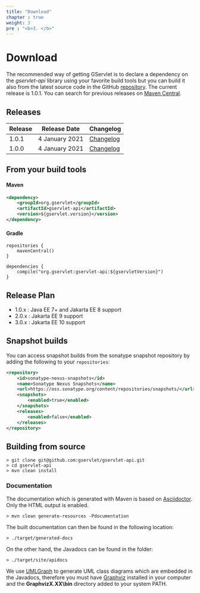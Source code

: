 ```yaml
---
title: "Download"
chapter : true
weight: 3
pre : "<b>3. </b>"
---
```


# Download

The recommended way of getting GServlet is to declare a dependency on the _gservlet-api_ library using your favorite build tools but you can build it also from the latest source code in the GitHub [repository](https://github.com/GServlet/gservlet-api). The current release is 1.0.1. You can search for previous releases on [Maven Central](https://mvnrepository.com/artifact/org.gservlet/gservlet-api).

## Releases

| Release     | Release Date    | Changelog                       |
| ----------- | --------------- | -------------------------------
| 1.0.1       | 4 January 2021  | [Changelog](/changelogs/1.0.1)  |
| 1.0.0       | 4 January 2021  | [Changelog](/changelogs/1.0.0)  |

## From your build tools

#### Maven

```xml
<dependency>
	<groupId>org.gservlet</groupId>
	<artifactId>gservlet-api</artifactId>
	<version>${gservlet.version}</version>
</dependency>
```

#### Gradle

```
repositories {
    mavenCentral()
}

dependencies {
    compile("org.gservlet:gservlet-api:${gservletVersion}")
}

```

## Release Plan

* 1.0.x : Java EE 7+ and Jakarta EE 8 support
* 2.0.x : Jakarta EE 9 support
* 3.0.x : Jakarta EE 10 support

## Snapshot builds

You can access snapshot builds from the sonatype snapshot repository by adding the following to your `repositories`:
```xml
<repository>
	<id>sonatype-nexus-snapshots</id>
	<name>Sonatype Nexus Snapshots</name>
	<url>https://oss.sonatype.org/content/repositories/snapshots/</url>
	<snapshots>
		<enabled>true</enabled>
	</snapshots>
	<releases>
		<enabled>false</enabled>
	</releases>
</repository>
```

## Building from source

    > git clone git@github.com:gservlet/gservlet-api.git
    > cd gservlet-api
    > mvn clean install


### Documentation

The documentation which is generated with Maven is based on [Asciidoctor](http://asciidoctor.org/). Only the HTML output is enabled.

    > mvn clean generate-resources -Pdocumentation

The built documentation can then be found in the following location:
  
    > ./target/generated-docs
    
On the other hand, the Javadocs can be found in the folder:

    > ./target/site/apidocs    

We use [UMLGraph](https://www.spinellis.gr/umlgraph/index.html) to generate UML class diagrams which are embedded in the Javadocs, therefore you must have [Graphviz](https://www.graphviz.org/) installed in your computer and the **GraphvizX.XX\bin** directory added to your system PATH.
